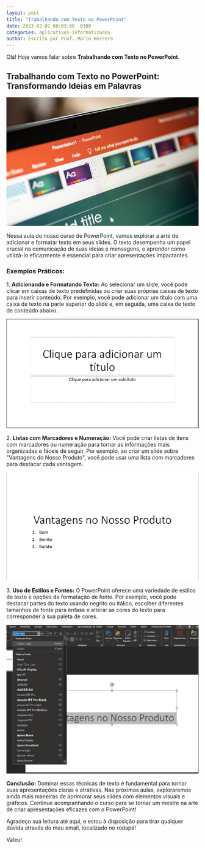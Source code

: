 ```yaml
---
layout: post
title: "Trabalhando com Texto no PowerPoint"
date: 2023-02-02 00:03:00 -0300
categories: aplicativos-informatizados
author: Escrito por Prof. Mario Herrera
---
```


Olá! Hoje vamos falar sobre **Trabalhando com Texto no PowerPoint**.

## Trabalhando com Texto no PowerPoint: Transformando Ideias em Palavras


![](https://github.com/mariopuebla17/blog/blob/main/_images/202302/ppt1.jpg?raw=true)

Nessa aula do nosso curso de PowerPoint, vamos explorar a arte de adicionar e formatar texto em seus slides. O texto desempenha um papel crucial na comunicação de suas ideias e mensagens, e aprender como utilizá-lo eficazmente é essencial para criar apresentações impactantes.

### Exemplos Práticos:

1\. **Adicionando e Formatando Texto:** Ao selecionar um slide, você pode clicar em caixas de texto predefinidas ou criar suas próprias caixas de texto para inserir conteúdo. Por exemplo, você pode adicionar um título com uma caixa de texto na parte superior do slide e, em seguida, uma caixa de texto de conteúdo abaixo.

![](https://github.com/mariopuebla17/blog/blob/main/_images/202302/ppt5.jpg?raw=true)  

2\. **Listas com Marcadores e Numeração:** Você pode criar listas de itens com marcadores ou numeração para tornar as informações mais organizadas e fáceis de seguir. Por exemplo, ao criar um slide sobre "Vantagens do Nosso Produto", você pode usar uma lista com marcadores para destacar cada vantagem.

![](https://github.com/mariopuebla17/blog/blob/main/_images/202302/ppt6.jpg?raw=true)  

3\. **Uso de Estilos e Fontes:** O PowerPoint oferece uma variedade de estilos de texto e opções de formatação de fonte. Por exemplo, você pode destacar partes do texto usando negrito ou itálico, escolher diferentes tamanhos de fonte para ênfase e alterar as cores do texto para corresponder à sua paleta de cores.

![](https://github.com/mariopuebla17/blog/blob/main/_images/202302/ppt7.jpg?raw=true)  


**Conclusão:** Dominar essas técnicas de texto é fundamental para tornar suas apresentações claras e atrativas. Nas próximas aulas, exploraremos ainda mais maneiras de aprimorar seus slides com elementos visuais e gráficos. Continue acompanhando o curso para se tornar um mestre na arte de criar apresentações eficazes com o PowerPoint!

Agradeço sua leitura até aqui, e estou à disposição para tirar qualquer dúvida através do meu email, localizado no rodapé!

Valeu!